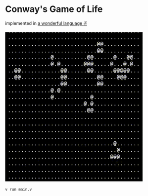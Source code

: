 # Conway's Game of Life

implemented in [a wonderful language :v:](//vlang.io)

![](v-gun.gif)


```v
v run main.v
```

